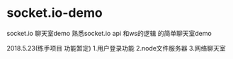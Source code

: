 # socket.io-demo
socket.io 聊天室demo
熟悉socket.io  api 和ws的逻辑 的简单聊天室demo

2018.5.23(练手项目 功能暂定)
1.用户登录功能
2.node文件服务器
3.网络聊天室
